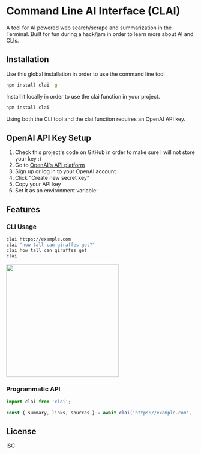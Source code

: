 # Command Line AI Interface (CLAI)

A tool for AI powered web search/scrape and summarization in the Terminal.
Built for fun during a hack/jam in order to learn more about AI and CLIs.

## Installation

Use this global installation in order to use the command line tool
```bash
npm install clai -g
```
Install it locally in order to use the clai function in your project.
```bash
npm install clai
```
Using both the CLI tool and the clai function requires an OpenAI API key.

## OpenAI API Key Setup

1. Check this project's code on GitHub in order to make sure I will not store your key :)
2. Go to [OpenAI's API platform](https://platform.openai.com/api-keys)
3. Sign up or log in to your OpenAI account
4. Click "Create new secret key"
5. Copy your API key
6. Set it as an environment variable:


## Features
### CLI Usage
```bash
clai https://example.com
clai "how tall can giraffes get?"
clai how tall can giraffes get
clai
```
<img width="300" src="https://github.com/user-attachments/assets/f4a81e24-ef5b-42b7-bca7-188763d4e5cf" />


### Programmatic API
```ts
import clai from 'clai';

const { summary, links, sources } = await clai('https://example.com', 'your-openai-api-key');
```

## License

ISC
